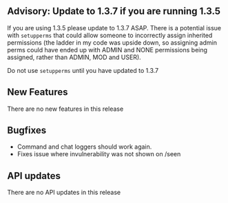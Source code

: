 ## Advisory: Update to 1.3.7 if you are running 1.3.5

If you are using 1.3.5 please update to 1.3.7 ASAP. There is a potential issue with `setupperms` that could allow
someone to incorrectly assign inherited permissions (the ladder in my code was upside down, so assigning admin perms could
have ended up with ADMIN and NONE permissions being assigned, rather than ADMIN, MOD and USER).

Do not use `setupperms` until you have updated to 1.3.7 

## New Features

There are no new features in this release

## Bugfixes

* Command and chat loggers should work again.
* Fixes issue where invulnerability was not shown on /seen

## API updates

There are no API updates in this release